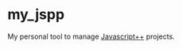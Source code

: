 
my\_jspp
========

My personal tool to manage [Javascript++](https://www.onux.com/jspp/)
projects.

